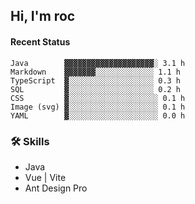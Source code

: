 ## Hi, I'm roc

<!--START_SECTION:waka-->
#### Recent Status

```text
Java        ▓▓▓▓▓▓▓▓▓▓▓▓▓▓▓▓▓▓▓▓░ 3.1 h
Markdown    ▓▓▓▓▓▓▓░░░░░░░░░░░░░ 1.1 h
TypeScript  ▓░░░░░░░░░░░░░░░░░░░ 0.3 h
SQL         ▓░░░░░░░░░░░░░░░░░░░ 0.2 h
CSS         ▓░░░░░░░░░░░░░░░░░░░░ 0.1 h
Image (svg) ▓░░░░░░░░░░░░░░░░░░░░ 0.1 h
YAML        ▓░░░░░░░░░░░░░░░░░░░░ 0.0 h
```
<!--END_SECTION:waka-->

### 🛠️ Skills
- Java
- Vue | Vite
- Ant Design Pro
